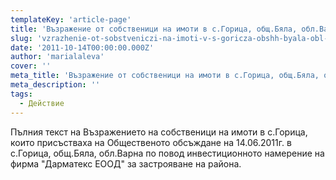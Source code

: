 ```yaml
---
templateKey: 'article-page'
title: 'Възражение от собственици на имоти в с.Горица, общ.Бяла, обл.Варна-обстоятелствено изложение'
slug: 'vzrazhenie-ot-sobstveniczi-na-imoti-v-s-goricza-obshh-byala-obl-varna-obstoyatelstveno-izlozhenie'
date: '2011-10-14T00:00:00.000Z'
author: 'marialaleva'
cover: ''
meta_title: 'Възражение от собственици на имоти в с.Горица, общ.Бяла, обл.Варна-обстоятелствено изложение'
meta_description: ''
tags:
  - Действие
---
```


Пълния текст на Възражението на собственици на имоти в с.Горица, които присъстваха на Общественото обсъждане на 14.06.2011г. в с.Горица, общ.Бяла, обл.Варна по повод инвестиционното намерение на фирма "Дарматекс ЕООД" за застрояване на района.
